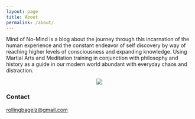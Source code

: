 ```yaml
---
layout: page
title: About
permalink: /about/
---
```


   Mind of No-Mind is a blog about the journey through this incarnation of the human experience and the constant endeavor of self discovery by way of reaching higher levels of consciousness and expanding knowledge. Using Martial Arts and Meditation training in conjunction with philosophy and history as a guide in our modern world abundant with everyday chaos and distraction. 
  
  
<p align="center">
   <img src="https://raw.githubusercontent.com/mindofnomind/mindofnomind.github.io/master/images/samurai_way_1.jpeg">
</p>


### Contact 

[rollingbagelz@gmail.com](mailto:rollingbagelz@gmail.com)
